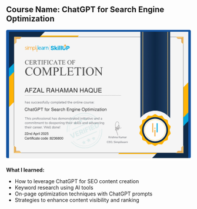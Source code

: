 ## Course Name: ChatGPT for Search Engine Optimization

![Certificate Image](https://github.com/AfzalRahamanHaque/Social-Media-Manager/blob/main/CHATGPT%20FOR%20SEO(CERTIFICATE)_page-0001.jpg?raw=true)


**What I learned:**

- How to leverage ChatGPT for SEO content creation
- Keyword research using AI tools
- On-page optimization techniques with ChatGPT prompts
- Strategies to enhance content visibility and ranking

